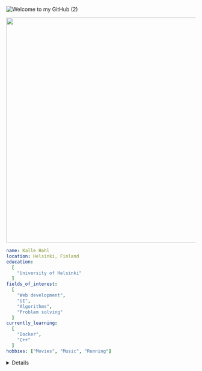 
![Welcome to my GitHub (2)](https://github.com/KalleHahl/KalleHahl/assets/101662318/9e82708f-d44f-4992-88b8-bd33fa2c3540)

<p align="center">
 <img width=600 src="https://64.media.tumblr.com/b96fdae6bfec199b697fbf0b6ae9f08f/tumblr_othmdrpkFc1r6ja9oo1_500.gif"/>
</p>

```yaml
name: Kalle Hahl
location: Helsinki, Finland
education:
  [
    "University of Helsinki"
  ]
fields_of_interest:
  [
    "Web development",
    "UI",
    "Algorithms",
    "Problem solving"
  ]
currently_learning:
  [
    "Docker",
    "C++"
  ]
hobbies: ["Movies", "Music", "Running"]
```
<details>
 <summary>Details</summary>
<h2>Some of the tools I've used</h2>
<br> 
 <br>
 
<p align="center">
 <img src="https://cdn.jsdelivr.net/gh/devicons/devicon/icons/vscode/vscode-original.svg" alt="vscode" width="45" height="45"/>
 <img src="https://cdn.jsdelivr.net/gh/devicons/devicon@latest/icons/linux/linux-original.svg" width="45" height="45"/>
 <img src="https://cdn.jsdelivr.net/gh/devicons/devicon/icons/bash/bash-original.svg" alt="bash" width="45" height="45"/>
 <img src="https://cdn.jsdelivr.net/gh/devicons/devicon@latest/icons/git/git-original-wordmark.svg" width="45" height="45"/>
 <img src="https://cdn.jsdelivr.net/gh/devicons/devicon@latest/icons/python/python-original.svg" alt="Python" width="45" height="45" /> 
 <img src="https://cdn.jsdelivr.net/gh/devicons/devicon@latest/icons/javascript/javascript-original.svg" width="45" height="45"/>
 <img src="https://cdn.jsdelivr.net/gh/devicons/devicon@latest/icons/typescript/typescript-original.svg" width="45" height="45"/>
 <img src="https://cdn.jsdelivr.net/gh/devicons/devicon@latest/icons/react/react-original.svg" width="45" height="45"/>
 <img src="https://cdn.jsdelivr.net/gh/devicons/devicon@latest/icons/nodejs/nodejs-original-wordmark.svg" width="45" height="45"/>
 <img src="https://cdn.jsdelivr.net/gh/devicons/devicon@latest/icons/nextjs/nextjs-original.svg" width="45" height="45"/>
 <img src="https://cdn.jsdelivr.net/gh/devicons/devicon@latest/icons/css3/css3-original.svg" width="45" height="45"/>
 <img src="https://cdn.jsdelivr.net/gh/devicons/devicon@latest/icons/tailwindcss/tailwindcss-original-wordmark.svg" width="45" height="45"/>
 <img src="https://cdn.jsdelivr.net/gh/devicons/devicon@latest/icons/html5/html5-original.svg" width="45" height="45"/>
 <img src="https://cdn.jsdelivr.net/gh/devicons/devicon@latest/icons/sqlite/sqlite-original.svg" width="45" height="45"/>
 <img src="https://cdn.jsdelivr.net/gh/devicons/devicon@latest/icons/fastapi/fastapi-original-wordmark.svg" width="45" height="45"/>
 <img src="https://cdn.jsdelivr.net/gh/devicons/devicon@latest/icons/r/r-original.svg" width="45" height="45"/>
 <img src="https://cdn.jsdelivr.net/gh/devicons/devicon@latest/icons/docker/docker-original.svg" width="45" height="45"/>
 
          
          
</p>
<br>
<h2>Stats</h2>
 <br>
 <br>
 <p align="center">
  <a href="https://github.com/KalleHahl/KalleHahl">
   <img height=200 align="center" src="https://github-readme-stats.vercel.app/api/top-langs/?username=KalleHahl&theme=shadow_green&layout=compact&card_width=320&langs_count=8"/>

 </a>

 <a href="https://github.com/KalleHahl/KalleHahl">
   <img height=200 align="center" src="https://github-readme-streak-stats.herokuapp.com/?user=KalleHahl&theme=shadow_green&card_width=320">
 </a>
</p>
</details>




<!---   <img height=200 align="center" src="https://github-readme-stats.vercel.app/api?username=KalleHahl&theme=shadow_red"/>--->
<!---[![spotify-github-profile](https://spotify-github-profile.vercel.app/api/view?uid=jallukallu123&cover_image=true&theme=compact&show_offline=false&background_color=000000&interchange=false)](https://github.com/kittinan/spotify-github-profile)
